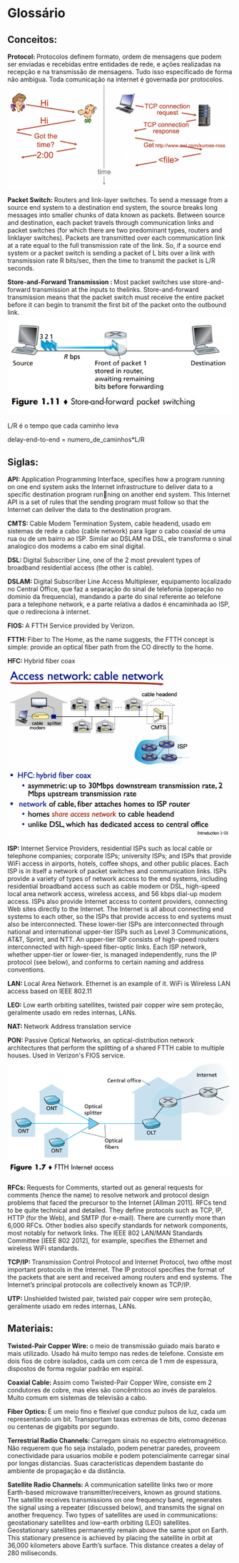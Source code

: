 <h1> Glossário </h1>

<h2> Conceitos: </h2>

<strong>Protocol: </strong> Protocolos definem formato, ordem de mensagens que podem ser enviadas e recebidas entre entidades de rede, e ações realizadas na recepção e na transmissão de mensagens. Tudo isso especificado de forma não ambigua. Toda comunicação na internet é governada por protocolos. 
<br> ![](./images/protocols.png)

<strong>Packet Switch: </strong> Routers and link-layer switches. To send a message from a source end system to a destination end system, the source breaks long messages into smaller chunks of data known as packets. Between source and destination, each packet travels through communication links and packet switches (for which there are two predominant types, routers and linklayer switches). Packets are transmitted over each communication link at a rate equal to the full transmission rate of the link. So, if a source end system or a packet switch is sending a packet of L bits over a link with transmission rate R bits/sec, then the time to transmit the packet is L/R seconds.

<strong>Store-and-Forward Transmission
: </strong> Most packet switches use store-and-forward transmission at the inputs to thelinks. Store-and-forward transmission means that the packet switch must receive the entire packet before it can begin to transmit the first bit of the packet onto the outbound link.
![](./images/store-and-forward.png)

L/R é o tempo que cada caminho leva

delay-end-to-end = numero_de_caminhos*L/R

<h2> Siglas: </h2>

<strong>API: </strong> Application Programming
Interface, specifies how a program running on one end system asks
the Internet infrastructure to deliver data to a specific destination program running on another end system. This Internet API is a set of rules that the sending
program must follow so that the Internet can deliver the data to the destination program.

<strong>CMTS: </strong> Cable Modem Termination System, cable headend, usado em sistemas de rede a cabo (cable network) para ligar o cabo coaxial de uma rua ou de um bairro ao ISP. Similar ao DSLAM na DSL, ele transforma o sinal analogico dos modems a cabo em sinal digital. <br>

<strong>DSL: </strong> Digital Subscriber Line, one of the 2 most prevalent types of broadband residential access (the other is cable). <br>

<strong>DSLAM: </strong> Digital Subscriber Line Access Multiplexer, equipamento localizado no Central Office, que faz a separação do sinal de telefonia (operação no dominio da frequencia), mandando a parte do sinal referente ao telefone para a telephone network, e a parte relativa a dados é encaminhada ao ISP, que o redireciona à internet. <br>

<strong>FIOS: </strong> A FTTH Service provided by Verizon. <br>

<strong>FTTH: </strong> Fiber to The Home, as the name suggests, the FTTH concept is simple: provide an optical fiber path from the CO directly to the home. <br>

<strong>HFC: </strong> Hybrid fiber coax <br>![](./images/cable-network.png)

<strong>ISP: </strong> Internet Service Providers,  residential ISPs such as local cable or telephone companies; corporate ISPs; university ISPs; and ISPs that provide WiFi access in airports, hotels, coffee shops, and other public places. Each ISP is in itself a network of packet switches
and communication links. ISPs provide a variety of types of network access to the
end systems, including residential broadband access such as cable modem or DSL, high-speed local area network access, wireless access, and 56 kbps dial-up modem access. ISPs also provide Internet access to content providers, connecting Web sites directly to the Internet. The Internet is all about connecting end systems to each other, so the ISPs that provide access to end systems must also be interconnected. These lower-tier ISPs are interconnected through national and international upper-tier ISPs such as Level 3 Communications, AT&T, Sprint, and NTT.
An upper-tier ISP consists of high-speed routers interconnected with high-speed
fiber-optic links. Each ISP network, whether upper-tier or lower-tier, is managed independently, runs the IP protocol (see below), and conforms to certain naming
and address conventions. 

<strong>LAN: </strong> Local Area Network. Ethernet is an example of it. WiFi is Wireless LAN access based on IEEE 802.11

<strong>LEO: </strong> Low earth orbiting satellites, twisted pair copper wire sem proteção, geralmente usado em redes internas, LANs.

<strong>NAT: </strong> Network Address translation service

<strong>PON: </strong> Passive Optical Networks, an optical-distribution network architectures that perform the splitting of a shared FTTH cable to multiple houses. Used in Verizon's FIOS service. 
![](./images/ftth-using-pon.png)

<strong>RFCs: </strong> Requests for Comments, started out as general requests for comments (hence the name) to resolve network and protocol design problems that faced the precursor to the Internet [Allman 2011]. RFCs tend to be quite technical and detailed. They define protocols such as TCP, IP,
HTTP (for the Web), and SMTP (for e-mail). There are currently more than 6,000 RFCs. Other bodies also specify standards for network components, most notably for network links. The IEEE 802 LAN/MAN Standards Committee [IEEE 802 2012], for example, specifies the Ethernet and wireless WiFi standards.

<strong>TCP/IP: </strong> Transmission Control Protocol and Internet Protocol, two ofthe most important protocols in the Internet. The IP protocol specifies the format of the packets that are sent and received among routers and end systems. The Internet’s principal protocols are collectively known as TCP/IP. 

<strong>UTP: </strong> Unshielded twisted pair, twisted pair copper wire sem proteção, geralmente usado em redes internas, LANs.


<h2> Materiais: </h2>

<strong>Twisted-Pair Copper Wire: </strong> o meio de transmissão guiado mais barato e mais utilizado. Usado há muito tempo nas redes de telefone. Consiste em dois fios de cobre isolados, cada um com cerca de 1 mm de espessura, dispostos de forma regular padrão em espiral.

<strong>Coaxial Cable: </strong> Assim como Twisted-Pair Copper Wire, consiste em 2 condutores de cobre, mas eles são concêntricos ao invés de paralelos. Muito comum em sistemas de televisão a cabo.

<strong>Fiber Optics: </strong> É um meio fino e flexível que conduz pulsos de luz, cada um representando um bit. Transportam taxas extremas de bits, como dezenas ou centenas de gigabits por segundo.

<strong>Terrestrial Radio Channels: </strong> Carregam sinais no espectro eletromagnético. Não requerem que fio seja instalado, podem penetrar paredes, proveem conectividade para usuarios mobile e podem potencialmente carregar sinal por longas distancias. Suas características dependem bastante do ambiente de propagação e da distância.

<strong>Satellite Radio Channels: </strong> A communication satellite links two or more Earth-based microwave transmitter/receivers, known as ground stations. The satellite receives transmissions on one frequency band, regenerates the signal using a repeater (discussed below), and transmits the signal on another frequency. Two types of satellites are used in communications: geostationary satellites and low-earth orbiting (LEO) satellites. Geostationary satellites permanently remain above the same spot on Earth. This stationary presence is achieved by placing the satellite in orbit at 36,000 kilometers
above Earth’s surface. This distance creates a delay of 280 miliseconds.

